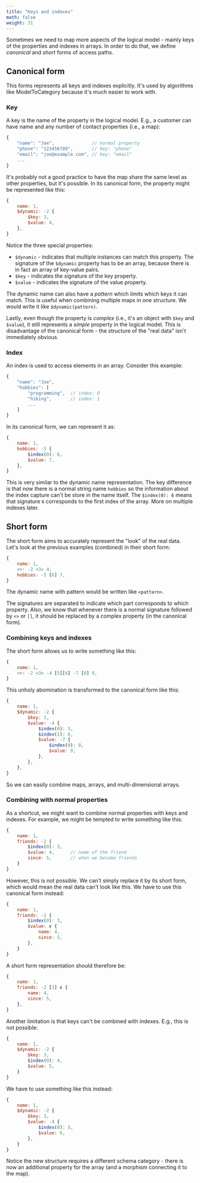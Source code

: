 ```yaml
---
title: "Keys and indexes"
math: false
weight: 31
---
```


Sometimes we need to map more aspects of the logical model - mainly keys of the properties and indexes in arrays. In order to do that, we define *canonical* and *short* forms of access paths.

## Canonical form

This forms represents all keys and indexes explicitly. It's used by algorithms like ModelToCategory because it's much easier to work with.

### Key

A key is the name of the property in the logical model. E.g., a customer can have name and any number of contact properties (i.e., a map):
```js
{
    "name": "Joe",              // normal property
    "phone": "123456789",       // key: "phone"
    "email": "joe@example.com", // key: "email"
    ...
}
```
It's probably not a good practice to have the map share the same level as other properties, but it's possible. In its canonical form, the property might be represented like this:
```js
{
    name: 1,
    $dynamic: -2 {
        $key: 3,
        $value: 4,
    },
}
```

Notice the three special properties:
- `$dynamic` - indicates that multiple instances can match this property. The signature of the `$dynamic` property has to be an array, because there is in fact an array of key-value pairs.
- `$key` - indicates the signature of the key property.
- `$value` - indicates the signature of the value property.

The dynamic name can also have a *pattern* which limits which keys it can match. This is useful when combining multiple maps in one structure. We would write it like `$dynamic(pattern)`.

Lastly, even though the property is *complex* (i.e., it's an object with `$key` and `$value`), it still represents a *simple* property in the logical model. This is disadvantage of the canonical form - the structure of the "real data" isn't immediately obvious.

### Index

An index is used to access elements in an array. Consider this example:
```js
{
    "name": "Joe",
    "hobbies": [
        "programming",  // index: 0
        "hiking",       // index: 1
        ...
    ]
}
```
In its canonical form, we can represent it as:
```js
{
    name: 1,
    hobbies: -5 {
        $index(0): 6,
        $value: 7,
    },
}
```
This is very similar to the dynamic name representation. The key difference is that now there is a normal string name `hobbies` so the information about the index capture can't be store in the name itself. The `$index(0): 6` means that signature `6` corresponds to the first index of the array. More on multiple indexes later.

## Short form

The short form aims to accurately represent the "look" of the real data. Let's look at the previous examples (combined) in their short form:
```js
{
    name: 1,
    <>: -2 <3> 4,
    hobbies: -5 [6] 7,
}
```
The dynamic name with pattern would be written like `<pattern>`.

The signatures are separated to indicate which part corresponds to which property. Also, we know that whenever there is a normal signature followed by `<>` or `[]`, it should be replaced by a complex property (in the canonical form).

### Combining keys and indexes

The short form allows us to write something like this:
```js
{
    name: 1,
    <>: -2 <3> -4 [5][6] -7 [8] 9,
}
```
This unholy abomination is transformed to the canonical form like this:
```js
{
    name: 1,
    $dynamic: -2 {
        $key: 3,
        $value: -4 {
            $index(0): 5,
            $index(1): 6,
            $value: -7 {
                $index(0): 8,
                $value: 9,
            },
        },
    },
}
```
So we can easily combine maps, arrays, and multi-dimensional arrays.

### Combining with normal properties

As a shortcut, we might want to combine normal properties with keys and indexes. For example, we might be tempted to write something like this:
```js
{
    name: 1,
    friends: -2 {
        $index(0): 3,
        $value: 4,      // name of the friend
        since: 5,       // when we became friends
    }
}
```
However, this is not possible. We can't simply replace it by its short form, which would mean the real data can't look like this. We have to use this canonical form instead:
```js
{
    name: 1,
    friends: -2 {
        $index(0): 3,
        $value: ϵ {
            name: 4,
            since: 5,
        },
    }
}
```
A short form representation should therefore be:
```js
{
    name: 1,
    friends: -2 [3] ϵ {
        name: 4,
        since: 5,
    },
}
```

Another limitation is that keys can't be combined with indexes. E.g., this is not possible:
```js
{
    name: 1,
    $dynamic: -2 {
        $key: 3,
        $index(0): 4,
        $value: 5,
    }
}
```
We have to use something like this instead:
```js
{
    name: 1,
    $dynamic: -2 {
        $key: 3,
        $value: -4 {
            $index(0): 5,
            $value: 6,
        },
    }
}
```
Notice the new structure requires a different schema category - there is now an additional property for the array (and a morphism connecting it to the map).
